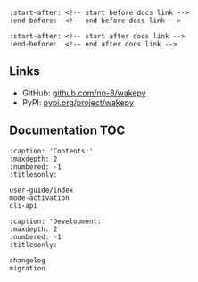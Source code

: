 ```{include} ../../README.md
:start-after: <!-- start before docs link -->
:end-before:  <!-- end before docs link -->
```
```{include} ../../README.md
:start-after: <!-- start after docs link -->
:end-before:  <!-- end after docs link -->
```

## Links
- GitHub: [github.com/np-8/wakepy](https://github.com/np-8/wakepy)
- PyPI: [pypi.org/project/wakepy](https://pypi.org/project/wakepy/)

## Documentation TOC
```{toctree}
:caption: 'Contents:'
:maxdepth: 2
:numbered: -1
:titlesonly:

user-guide/index
mode-activation
cli-api
```

```{toctree}
:caption: 'Development:'
:maxdepth: 2
:numbered: -1
:titlesonly:

changelog
migration
```